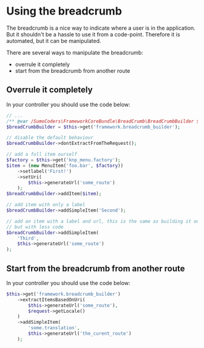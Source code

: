 # Using the breadcrumb

The breadcrumb is a nice way to indicate where a user is in the application. 
But it shouldn't be a hassle to use it from a code-point. Therefore it is 
automated, but it can be manipulated.

There are several ways to manipulate the breadcrumb:

* overrule it completely
* start from the breadcrumb from another route

## Overrule it completely

In your controller you should use the code below:

```php
// ...
/** @var /SumoCoders\FrameworkCoreBundle\BreadCrumb\BreadCrumbBuilder $breadCrumbBuilder */
$breadCrumbBuilder = $this->get('framework.breadcrumb_builder');

// disable the default behaviour
$breadCrumbBuilder->dontExtractFromTheRequest();

// add a full item ourself
$factory = $this->get('knp_menu.factory');
$item = (new MenuItem('foo.bar', $factory))
    ->setlabel('First!')
    ->setUri(
        $this->generateUrl('some_route')
    );
$breadCrumbBuilder->addItem($item);

// add item with only a label
$breadCrumbBuilder->addSimpleItem('Second');

// add an item with a label and url, this is the same as building it ourself, 
// but with less code
$breadCrumbBuilder->addSimpleItem(
    'Third',
    $this->generateUrl('some_route')
);
```

## Start from the breadcrumb from another route

In your controller you should use the code below:

```php
$this->get('framework.breadcrumb_builder')
    ->extractItemsBasedOnUri(
        $this->generateUrl('some_route'),
        $request->getLocale()
    )
    ->addSimpleItem(
        'some.translation',
        $this->generateUrl('the_curent_route')
    );
```
